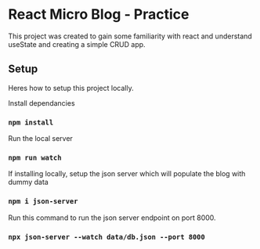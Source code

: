 # React Micro Blog - Practice

This project was created to gain some familiarity with react and understand useState and creating a simple CRUD app.
## Setup

Heres how to setup this project locally. 

Install dependancies

### `npm install`

Run the local server 
### `npm run watch`

If installing locally, setup the json server which will populate the blog with dummy data
### `npm i json-server`

Run this command to run the json server endpoint on port 8000. 
### `npx json-server --watch data/db.json --port 8000`



